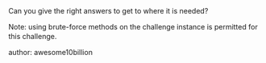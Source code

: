 Can you give the right answers to get to where it is needed?
ㅤ

Note: using brute-force methods on the challenge instance is permitted for this challenge.
ㅤ

author: awesome10billion
